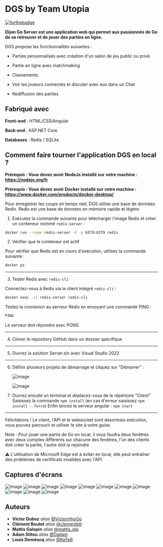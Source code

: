 # DGS by Team Utopia

[![forthebadge](https://forthebadge.com/images/badges/built-with-love.svg)](https://forthebadge.com)

**Dijon Go Server est une application web qui permet aux passionnés de Go de se retrouver et de jouer des parties en ligne.**

DGS propose les fonctionnalités suivantes :

- Parties personnalisés avec création d'un salon de jeu public ou privé
  
- Partie en ligne avec matchmaking
  
- Classements
  
- Voir les joueurs connectés et discuter avec eux dans un Chat
  
- Rediffusion des parties
  

## Fabriqué avec

**Front-end** : HTML/CSS/Angular

**Back-end** : ASP.NET Core 

**Databases** : Redis / SQLite

## Comment faire tourner l'application DGS en local ?  

**Prérequis : Vous devez avoir NodeJs installé sur votre machine : https://nodejs.org/fr**

**Prérequis : Vous devez avoir Docker installé sur votre machine : https://www.docker.com/products/docker-desktop/**

Pour enregistrer les coups en temps réel, DGS utilise une base de données Redis.
Redis est une base de données en mémoire rapide et légère. 

1) Exécutez la commande suivante pour télécharger l'image Redis et créer un conteneur nommé `redis-server` :

```bash
docker run --name redis-server -d -p 6379:6379 redis
```

2) Vérifier que le conteneur est actif

Pour vérifier que Redis est en cours d'exécution, utilisez la commande suivante :

```bash
docker ps
```
---

3) Tester Redis avec `redis-cli`

Connectez-vous à Redis via le client intégré `redis-cli` :

   ```bash
  docker exec -it redis-server redis-cli
  ```
Testez la connexion au serveur Redis en envoyant une commande PING :
```bash
PING
```
Le serveur doit répondre avec PONG

---

4) Cloner le repository GitHub dans un dossier spécifique

---

5) Ouvrez la solution Server.sln avec Visual Studio 2022

---

6) Définir plusieurs projets de démarrage et cliquez sur "Démarrer" :
   
   ![image](https://github.com/user-attachments/assets/5c8b88e1-3c87-4f57-93fa-7702662ec1b0)
 
   ![image](https://github.com/user-attachments/assets/fab6f130-3e8a-4476-ac9b-ed7b3cb2ca88)


7) Ouvrez ensuite un terminal et déplacez-vous de le répértoire "Client"
Saisissez la commande ```npm install``` (en cas d'erreur saisissez ```npm install --force```)
Enfin lancez le serveur angular : ```npm start```

---

Félicitations ! Le client, l'API et le websocket sont désormais exécution, vous pouvez parcourir et utiliser le site à votre guise.


Note : Pour jouer une partie de Go en local, il vous faudra deux fenêtres avec deux comptes différents sur chacune des fenêtres, l'un des clients doit créer la partie, l'autre doit la rejoindre
   
:warning: L'utilisation de Microsoft Edge est à éviter en local, elle peut entraîner des problèmes de certificats invalides avec l'API.

## Captures d'écrans
![image](https://github.com/user-attachments/assets/b4639287-d222-4030-a35d-f165975056b5)
![image](https://github.com/user-attachments/assets/3ead29d9-6572-49e8-a93f-a77cc8169795)
![image](https://github.com/user-attachments/assets/fe2aae9d-d976-413f-8b04-3bd06fb7f8ef)
![image](https://github.com/user-attachments/assets/fc5d85a0-3fd5-49bc-8b88-ccf369394629)
![image](https://github.com/user-attachments/assets/6047a70e-590f-44dd-871a-6227cb616435)
![image](https://github.com/user-attachments/assets/c60a5d72-a1e7-437f-8dd8-5454f4b4e1b6)
![image](https://github.com/user-attachments/assets/94852c35-caa4-4ee9-a681-5cc93d2a8f71)
![image](https://github.com/user-attachments/assets/3aec2aea-4d51-46ab-9a23-4e1dc4698879)
![image](https://github.com/user-attachments/assets/fcef8ff0-6881-43b3-ac9a-26553da992d2)
![image](https://github.com/user-attachments/assets/92fc3ac0-9a4a-4414-945e-fb862d60822c)
![image](https://github.com/user-attachments/assets/4b90274c-7812-4374-9779-33cfbf1362a1)





## Auteurs

* **Victor Duboz** _alias_ [@VictorinhoOo](https://github.com/victorinhoOo)
* **Clément Boutet** _alias_ [@clementbtt](https://github.com/ClementBoutet)
* **Mattis Galopin** _alias_ [@mattis_glp](https://github.com/MattisGaloppin)
* **Adam Stitou** _alias_ [@Dadam](https://github.com/AdamStitou)
* **Louis Deméocq** _alias_ [@KeTeR](https://github.com/0KeTeR0)
